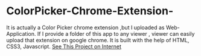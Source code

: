 # ColorPicker-Chrome-Extension-
It is actually a Color Picker chrome extension ,but I uploaded as Web-Application. If I provide a folder of this app to any viewer , viewer can easily upload that extension on google chrome. It is built with the help of HTML, CSS3, Javascript.
[See This Project on Internet](https://zeeshanmrajeproject3.netlify.app/)
